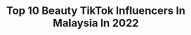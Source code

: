 ---
title: Top 10 Beauty TikTok Influencers In Malaysia In 2022
description: >-
  Find top beauty TikTok influencers in Malaysia in 2022. Most popular hashtags: #fyp #tiktokmalaysia #duet #malaysia.
platform: TikTok
hits: 23
text_top: See the top-rated TikTok accounts on inBeat.
text_bottom: inBeat aggregates 23 TikTok influencers like this in Malaysia for you to collaborate.
profiles:
  - username: "cherry_beauty90"
    fullname: >-
      Nguyen Thien Hang
    bio: >-
      Follow my FB : Nguyen Thien Hang Wechat : DJCherry201090 THẨM MỸ CHERRY BEAUTY
    location: "Malaysia"
    followers: 24300
    engagement: 294
    commentsToLikes: 0.037732
    id: ckd0khslbfy2o0j235i26b6mj
    verified: false
    hashtags: "#stay, #kualalumpur, #fillerbotoxtanm, #uytinchatluong"
  - username: "mehvivek"
    fullname: >-
      Vivek
    bio: >-
      In seeking happiness for others, you will find it in yourself 🇲🇾
    location: "Malaysia"
    followers: 9279
    engagement: 1005
    commentsToLikes: 0.049130
    id: ckbkogxokiktf0j23cq8y5260
    verified: false
    hashtags: "#love, #duetme, #sadness, #smile"
  - username: "sophielyuik"
    fullname: >-
      Sophie Lyuik
    bio: >-
      Girl staying in Asia 🇲🇾 Marketing consultant | Content Creator My life on IG
    location: "Malaysia"
    followers: 42100
    engagement: 498
    commentsToLikes: 0.020752
    id: ckd0khbzkfxu30j23vz2ww55c
    verified: false
    hashtags: "#vlog, #babelfit, #resort, #tips"
  - username: "bell_mustari"
    fullname: >-
      Bell.M
    bio: >-
      Follow IG : @bell_mustari
    location: "Malaysia"
    followers: 23800
    engagement: 303
    commentsToLikes: 0.021467
    id: ckd6adn6k4dt60j23wq6dm2ei
    verified: false
    hashtags: "#laughathome, #fyp, #kesanakesini, #foryoupage"
  - username: "vishnu_appzz"
    fullname: >-
      Vishnu Appzz
    bio: >-
      ♥️ KL 11 ♥️ ❤️Wanderlust ✌🏻 പ്രണയം യാത്രകളോട് 💕 💚 Green_Bae 💚 💕
    location: "Malaysia"
    followers: 15700
    engagement: 1304
    commentsToLikes: 0.013554
    id: ckbkfycx677rg0j23dk8oqd4r
    verified: false
    hashtags: "#bikelover, #duet, #ishttam, #fzlover"
  - username: "logeshwarraj"
    fullname: >-
      Logeshwar Raj🐻
    bio: >-
      Kalikulakalamulaga🐻❤️
    location: "Malaysia"
    followers: 2089
    engagement: 487
    commentsToLikes: 0.007608
    id: ckcdsumfvdj5p0j23x2ow05kt
    verified: false
    hashtags: "#xyzbca, #fyp, #malaysia, #tiktokmalaysia"
  - username: "jackson.ncs"
    fullname: >-
      JaCkson Ng
    bio: >-
      Hi, I am JaCkson Ng Nice to meet you. Instagram: jackson.ncs
    location: "Malaysia"
    followers: 24100
    engagement: 329
    commentsToLikes: 0.014924
    id: ckbvu08wjsn7y0j23ha8wmdhh
    verified: false
    hashtags: "#cny, #jackson, #justforfun, #fyp"
  - username: "honeyizara"
    fullname: >-
      Miss_Naziha
    bio: >-
      Instagram : Miss_Naziha Welcome to my beautiful life ❤️ BTS ❤️ BLACKPINK
    location: "Malaysia"
    followers: 236800
    engagement: 406
    commentsToLikes: 0.021308
    id: ckdt52dzwszl60j23tog8b2v0
    verified: false
    hashtags: "#catsbae, #catsoftiktok, #foryou, #bts"
  - username: "sjgroup_777"
    fullname: >-
      Rock the World❤️💕
    bio: >-
      Popular creator
    location: "Malaysia"
    followers: 301900
    engagement: 531
    commentsToLikes: 0.010485
    id: ck83z927jys1k0j78wxlhxhxe
    verified: false
    hashtags: "#hollwood, #beautifulsunset, #benishfam, #indiachallenge"
  - username: "oceanjee"
    fullname: >-
      Ocean Jee 🌊
    bio: >-
      Ig : @oceanjee 💙
    location: "Malaysia"
    followers: 53700
    engagement: 1271
    commentsToLikes: 0.051540
    id: ckbvxlqtkuobh0j232fm4trkm
    verified: false
    hashtags: "#fyp, #foryoupage, #foryou, #taeyang"
---
